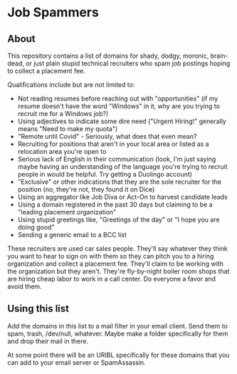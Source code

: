 # Job Spammers

## About

This repository contains a list of domains for shady, dodgy, moronic, brain-dead, or just plain stupid technical recruiters who spam job postings hoping to collect a placement fee.

Qualifications include but are not limited to:

- Not reading resumes before reaching out with "opportunities" (if my resume doesn't have the word "Windows" in it, why are you trying to recruit me for a Windows job?)
- Using adjectives to indicate some dire need ("Urgent Hiring!" generally means "Need to make my quota")
- "Remote until Covid" - Seriously, what does that even mean?
- Recruiting for positions that aren't in your local area or listed as a relocation area you're open to
- Serious lack of English in their communication (look, I'm just saying maybe having an understanding of the language you're trying to recruit people in would be helpful. Try getting a Duolingo account)
- "Exclusive" or other indications that they are the sole recruiter for the position (no, they're not, they found it on Dice)
- Using an aggregator like Job Diva or Act-On to harvest candidate leads
- Using a domain registered in the past 30 days but claiming to be a "leading placement organization"
- Using stupid greetings like, "Greetings of the day" or "I hope you are doing good"
- Sending a generic email to a BCC list

These recruiters are used car sales people. They'll say whatever they think you want to hear to sign on with them so they can pitch you to a hiring organization and collect a placement fee. They'll claim to be working with the organization but they aren't. They're fly-by-night boiler room shops that are hiring cheap labor to work in a call center. Do everyone a favor and avoid them.

## Using this list

Add the domains in this list to a mail filter in your email client. Send them to spam, trash, /dev/null, whatever. Maybe make a folder specifically for them and drop their mail in there.

At some point there will be an URIBL specifically for these domains that you can add to your email server or SpamAssassin.
